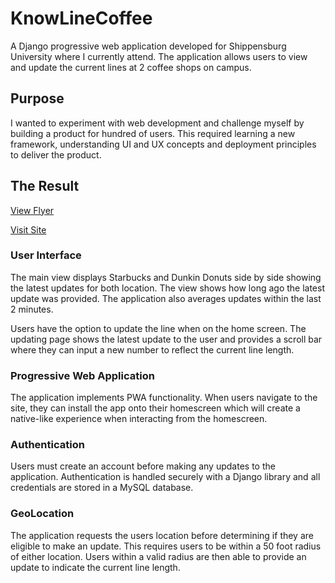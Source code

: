 # KnowLineCoffee 
A Django progressive web application developed for Shippensburg University where I currently attend. The application allows users to view and update the current lines at 2 coffee shops on campus. 

## Purpose
I wanted to experiment with web development and challenge myself by building a product for hundred of users. This required learning a new framework, understanding UI and UX concepts and deployment principles to deliver the product. 

## The Result
[View Flyer](KLC-flyer.pdf)

[Visit Site](https://www.knowlinecoffee.com)

### User Interface
The main view displays Starbucks and Dunkin Donuts side by side showing the latest updates for both location. The view shows how long ago the latest update was provided. The application also averages updates within the last 2 minutes.

Users have the option to update the line when on the home screen. The updating page shows the latest update to the user and provides a scroll bar where they can input a new number to reflect the current line length.

### Progressive Web Application
The application implements PWA functionality. When users navigate to the site, they can install the app onto their homescreen which will create a native-like experience when interacting from the homescreen.

### Authentication
Users must create an account before making any updates to the application. Authentication is handled securely with a Django library and all credentials are stored in a MySQL database. 

### GeoLocation
The application requests the users location before determining if they are eligible to make an update. This requires users to be within a 50 foot radius of either location. Users within a valid radius are then able to provide an update to indicate the current line length.
